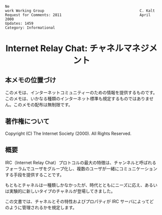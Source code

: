 ```
Ne
work Working Group                                            C. Kalt
Request for Comments: 2811                                    April 2000
Updates: 1459
Category: Informational
```

<h1 align="center">
Internet Relay Chat: チャネルマネジメント
</h1>


## 本メモの位置づけ

このメモは、インターネットコミュニティーのための情報を提供するものです。このメモは、いかなる種類のインターネット標準も規定するものではありません。このメモの配布は無制限です。

## 著作権について

Copyright (C) The Internet Society (2000).  All Rights Reserved.

## 概要

IRC（Internet Relay Chat）プロトコルの最大の特徴は、チャンネルと呼ばれるフォーラムでユーザをグループ化し、複数のユーザが一緒にコミュニケーションする手段を提供することです。

もともとチャネルは一種類しかなかったが、時代とともにニーズに応え、あるいは実験的に新しいタイプのチャネルが登場してきました。

この文書では、チャネルとその特性およびプロパティが IRC サーバによってどのように管理されるかを規定します。
